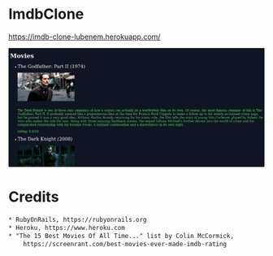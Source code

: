# ImdbClone

https://imdb-clone-lubenem.herokuapp.com/

![](app/assets/images/screenshot.png)

# Credits

    * RubyOnRails, https://rubyonrails.org
    * Heroku, https://www.heroku.com
    * "The 15 Best Movies Of All Time..." list by Colin McCormick,
        https://screenrant.com/best-movies-ever-made-imdb-rating

